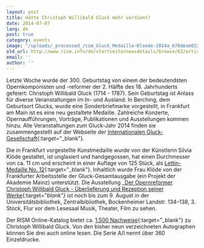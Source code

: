 ```yaml
---
layout: post
title: Hätte Christoph Willibald Gluck mehr verdient?
date: 2014-07-07
lang: de
post: true
category: events
image: "/uploads/_processed_/csm_Gluck_Medaille-Kloede-2014a_676deae022.jpg"
old_url: http://www.rism.info/de/startseite/newsdetails/browse/62/article/64/does-christoph-willibald-gluck-deserve-better.html
email: ''
author: ''
---
```



Letzte Woche wurde der 300. Geburtstag von einem der bedeutendsten Opernkomponisten und -reformer der 2. Hälfte des 18. Jahrhunderts gefeiert: Christoph Willibald Gluck (1714 - 1787). Sein Geburtstag ist Anlass für diverse Veranstaltungen im In- und Ausland: In Berching, dem Geburtsort Glucks, wurde eine Sonderbriefmarke vorgestellt, in Frankfurt am Main ist es eine neu gestaltete Medaille. Zahlreiche Konzerte, Opernaufführungen, Vorträge, Publikationen und Ausstellungen kommen hinzu. Alle Veranstaltungen zum Gluck-Jahr 2014 finden sie zusammengestellt auf der Webseite der [Internationalen Gluck-Gesellschaft](http://www.gluck-gesellschaft.org/hp96/Gluck-Jahr-2014.htm){:target="_blank"}.

Die in Frankfurt vorgestellte Kunstmedaille wurde von der Künstlerin Silvia Klöde gestaltet, ist unglasiert und handgegossen, hat einen Durchmesser von ca. 11 cm und erscheint in einer Auflage von 125 Stück, als [Lettin-Medaille No. 12](http://www.lettiner-porzellan.de/){:target="_blank"}. Inhaltlich wurde Frau Klöde von der Frankfurter Arbeitsstelle der Gluck-Gesamtausgabe (ein Projekt der Akademie Mainz) unterstützt. Die Ausstellung _[Der Opernreformer Christoph Willibald Gluck - Überlieferung und Rezeption seiner Werke](http://www.uni-frankfurt.de/51081122/Gluck-Ausstellung-2014-Meldung.pdf){:target="_blank"}_ ist noch bis zum 9. August in der Universitätsbibliothek, Zentralbibliothek, Bockenheimer Landstr. 134–138, 3. Stock, Flur vor dem Lesesaal Musik, Theater, Film zu sehen.

Der RISM Online-Katalog bietet ca. [1.500 Nachweise](https://opac.rism.info/metaopac/search.do?methodToCall=submitButtonCall&methodToCallParameter=submitSearch&refine=false&searchCategories%5B0%5D=100&searchString%5B0%5D=gluck%2C+christoph+willibald&combinationOperator%5B1%5D=AND&searchCategories%5B1%5D=200&searchString%5B1%5D=&combinationOperator%5B2%5D=AND&searchCategories%5B2%5D=100&searchString%5B2%5D=&combinationOperator%5B3%5D=AND&searchCategories%5B3%5D=6015&searchString%5B3%5D=&searchHistoryCombinationOperator=AND&searchHistory=&submitButtonCall_submitSearch=Suchen&searchRestrictionValue1%5B0%5D=&searchRestrictionID%5B0%5D=14&searchRestrictionValue1%5B1%5D=&searchRestrictionID%5B1%5D=13){:target="_blank"} zu Christoph Willibald Gluck. Von den bisher neun verzeichneten Autographen können Sie drei auch online lesen. Die Serie A/I nennt über 360 Einzeldrucke.